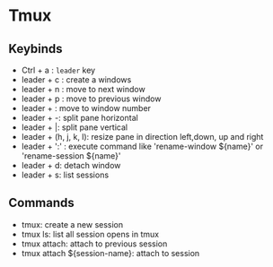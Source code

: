 # Tmux


## Keybinds

- Ctrl + a : `leader` key
- leader + c : create a windows
- leader + n : move to next window
- leader + p : move to previous window
- leader + <number> : move to window number
- leader + -:  split pane horizontal
- leader + |:  split pane vertical
- leader + (h, j, k, l): resize pane in direction left,down, up and right
- leader + ':' : execute command like 'rename-window ${name}' or 'rename-session ${name}'
- leader + d: detach window
- leader + s: list sessions




## Commands

- tmux: create a new session 
- tmux ls: list all session opens in tmux
- tmux attach: attach to previous session
- tmux attach ${session-name}: attach to session
